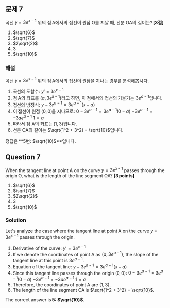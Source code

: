 

## 문제 7
곡선 $y=3e^{x-1}$ 위의 점 A에서의 접선이 원점 O를 지날 때, 선분 OA의 길이는? **[3점]**

1) $\sqrt{6}$
2) $\sqrt{7}$
3) $2\sqrt{2}$
4) $3$
5) $\sqrt{10}$

### 해설
곡선 $y=3e^{x-1}$ 위의 점 A에서의 접선이 원점을 지나는 경우를 분석해봅시다.

1. 곡선의 도함수: $y' = 3e^{x-1}$
2. 점 A의 좌표를 $(a, 3e^{a-1})$라고 하면, 이 점에서의 접선의 기울기는 $3e^{a-1}$입니다.
3. 접선의 방정식: $y - 3e^{a-1} = 3e^{a-1}(x-a)$
4. 이 접선이 원점 $(0,0)$을 지나므로:
   $0 - 3e^{a-1} = 3e^{a-1}(0-a)$
   $-3e^{a-1} = -3ae^{a-1}$
   $1 = a$
5. 따라서 점 A의 좌표는 $(1, 3)$입니다.
6. 선분 OA의 길이는 $\sqrt{1^2 + 3^2} = \sqrt{10}$입니다.

정답은 **5번: $\sqrt{10}$**입니다.

## Question 7
When the tangent line at point A on the curve $y=3e^{x-1}$ passes through the origin O, what is the length of the line segment OA? **[3 points]**

1) $\sqrt{6}$
2) $\sqrt{7}$
3) $2\sqrt{2}$
4) $3$
5) $\sqrt{10}$

### Solution
Let's analyze the case where the tangent line at point A on the curve $y=3e^{x-1}$ passes through the origin.

1. Derivative of the curve: $y' = 3e^{x-1}$
2. If we denote the coordinates of point A as $(a, 3e^{a-1})$, the slope of the tangent line at this point is $3e^{a-1}$.
3. Equation of the tangent line: $y - 3e^{a-1} = 3e^{a-1}(x-a)$
4. Since this tangent line passes through the origin $(0,0)$:
   $0 - 3e^{a-1} = 3e^{a-1}(0-a)$
   $-3e^{a-1} = -3ae^{a-1}$
   $1 = a$
5. Therefore, the coordinates of point A are $(1, 3)$.
6. The length of the line segment OA is $\sqrt{1^2 + 3^2} = \sqrt{10}$.

The correct answer is **5: $\sqrt{10}$**.